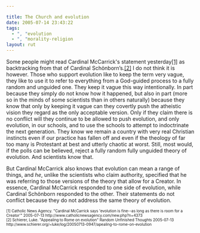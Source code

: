 ```yaml
---

title: The Church and evolution
date: 2005-07-14 23:43:22
tags:
  - ", "evolution
  - ", "morality-religion
layout: rut
---
```


<p>Some people might read Cardinal McCarrick's statement yesterday<a href="http://www.catholicnewsagency.com/new.php?n=4373">[1]</a> as backtracking from that of Cardinal Schönborn’s.<a href="http://www.schierer.org/~luke/log/20050713-0947/apealing-to-rome-on-evolution">[2]</a> I do not think it is however.  Those who support evolution like to keep the term very vague, they like to use it to refer to everything from a God-guided process to a fully random and unguided one. They keep it vague this way intentionally.  In part because they simply do not know how it happened, but also in part (more so in the minds of some scientists than in others naturally) because they know that only by keeping it vague can they covertly push the atheistic vision they regard as the only acceptable version. Only if they claim there is no conflict will they continue to be allowed to push evolution, and only evolution, in our schools, and to use the schools to attempt to indoctrinate the next generation. They know we remain a country with very real Christian instincts even if our practice has fallen off and even if the theology of far too many is Protestant at best and utterly chaotic at worst.  Still, most would, if the polls can be believed, reject a fully random fully unguided theory of evolution.  And scientists know that.</p>  <p>But Cardinal McCarrick also knows that evolution can mean a range of things, and <em>he</em>, unlike the scientists who claim authority, specified that he was referring to those versions of the theory that allow for a Creator.  In essence, Cardinal McCarrick responded to one side of evolution, while Cardinal Schönborn responded to the other.  Their statements do not conflict because they do not address the same theory of evolution.</p>  <font size="-2"> [1] Catholic News Agency. "Cardinal McCarrick says 'evolution is fine--as long as there is room for a Creator'" 2005-07-13 http://www.catholicnewsagency.com/new.php?n=4373 <br  /> [2] Schierer, Luke. "Appealing to Rome on evolution" Random Unfinished Thoughts 2005-07-13 http://www.schierer.org/~luke/log/20050713-0947/apealing-to-rome-on-evolution </font>

